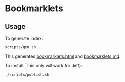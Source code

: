 # Bookmarklets

## Usage

To generate index:

```
scripts/gen.sh
```

This generates [bookmarklets.html](https://spudtrooper.github.io/bookmarklets/) and [bookmarklets.md](https://github.com/spudtrooper/bookmarklets/blob/main/output/bookmarklets.md).

To install (This only will work for Jeff):

```
./scripts/publish.sh
```
